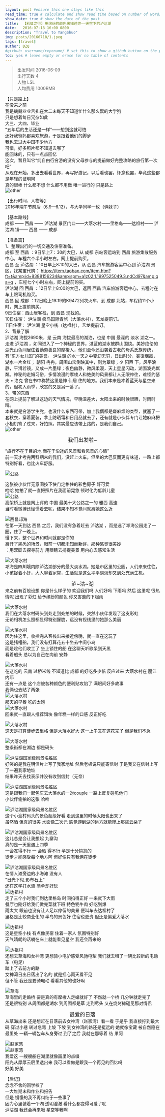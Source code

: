 ```yaml
---  
layout: post #ensure this one stays like this  
read_time: true # calculate and show read time based on number of words  
show_date: true # show the date of the post  
title:  【彩虹之行】用缤纷的颜色来描述你——天空下的泸沽湖  
date:   2016-07-18 16:00 0800  
description: "Travel to YangShuo"  
img: posts/20160718/1.jpeg  
tags: [travel]  
author: DZQ  
#github: username/reponame/ # set this to show a github button on the post  
toc: yes # leave empty or erase for no table of contents  
---  
```

>出发时间 2016-06-09  
>出行天数 4  
>人物 LSL  
>人均费用 1000RMB  

【只是路上】  
在没来之前  
我是兢兢业业苦扎在大二末每天不知道忙什么那么累的大学狗  
只是想着每日冗杂如此  
大三、大四、毕业  
“五年后的生活还是一样”——想到这就可怕  
还好我爸妈都喜欢旅游，于是跟着他们的脚步  
我也去过大中国不少地方  
可惜，好多照片都不知道去哪了  
能回味的，只有一点点回忆  
这次，暂且叫它“纯自由行穷游的没有父母参与的提前做好完整攻略的旅行第一次吧”  
从现在开始，多出去看看世界，再写好游记，以后看也罢，怀念也罢，毕竟这些都是年轻的证明阿  
真的很棒 什么都不想 什么都不用做 唯一进行的 只是路上  
![other](../assets/img/posts/20160718/2.jpeg)  

【出行时间、人物等】  
2016年端午节前后（6.9—6.12），与大学同学一枚（俩妹子）  

【基本路线】  
成都 —— 西昌 —— 泸沽湖 景区门口——大落水村——里格岛——达祖村—— 泸沽湖 镇—— 西昌 —— 成都  

【准备篇】  
1、整理出行的一切交通及住宿准备。  
成都 至 西昌 ：9日早上7：30的大巴，从 成都 东站客运站到 西昌 旅游集散服务中心，车程六个半小时左右，网上提前购买。  
西昌 至 泸沽湖 ：10日早上8:10的大巴，从 西昌 汽车旅游客运中心到 泸沽湖 景区，找某宝代购： https://item.taobao.com/item.htm?ft=t&amp;id=8388156234&amp;spm=a1z02.1.1997525049.3.ndCd97&amp;qa=q ，车程七个小时左右，网上提前购买。  
泸沽湖 回 西昌 ：12日早上8:00的大巴，返回 西昌 汽车旅游客运中心，去程时在车上跟司机购买。  
西昌 回 成都 ：12日晚上19:19的K9472列次火车，到 成都 北站，车程约11个小时，网上提前购买。  
9日住宿：西山居客栈，到 西昌 现找的。  
10日住宿： 泸沽湖 疯鸟国际青旅（大落水村），艺龙提前订。  
11日住宿： 泸沽湖 星空小栈（达祖村），艺龙提前订。  
2、背景了解  
泸沽湖 海拔2690米，是 云南 海拔最高的湖泊，也是 中国 最深的 淡水 湖之一。走进 泸沽湖 ，如同进入了一个神秘的世界，湛蓝的湖水被群山围绕。美妙绝伦的湖光山色间居住着勤劳善良的摩梭人，他们至今还沿袭着古老的母系氏族传统，有“东方女儿国”的美誉。 泸沽湖 的水一天之中变幻无穷，日出时分，雾霭烟霞，湖水一片金红； 朝阳 冉冉，周围山峦倒映其中，则为翠绿；夕 阳西 下，风平浪静，平滑若镜，又成一片墨绿；夜色幽静，微风柔漫，天上星星闪动，湖面波光粼粼。神秘的走婚习俗，多情浪漫的摩梭人和绝美的风景都让人无限神往，难怪约瑟夫 • 洛克 曾在书中称赞这里是神 仙居 住的地方。我们本来是冲着蓝天与星空来的，但初入雨季，欣赏的又是另一番了。  
3、带的东西  
在网上提前了解过这边的天气情况，早晚温差大，太阳出来的时候很晒，时雨时晴。  
本来就是穷游学生党，也没什么东西可带，加上我俩都是嫌麻烦的类型，就塞了一套秋衣，穿着夏装，拿上防晒霜和日用品就去了，还有就是小伙伴专门让她麻麻把小相机寄了过来，好拍照。其实最应该带上路的，是我们自己。  
![other](../assets/img/posts/20160718/3.jpeg)  
<center><big>我们出发啦~</big></center>  
  
  
“旅行不在于目的地 而在于沿途的风景和看风景的心情”  
前一天才考完两科期末的我们，没赶上火车，但坐的大巴反而更有味道，一路上都特别好看，也比火车舒服。  

![公路](../assets/img/posts/20160718/4.jpeg)  

这张被小伙伴无意间按下快门定格住的彩色房子 好可爱  
哈哈 她拍了就一直把照片在我面前晃悠 顿时化为低龄儿童  
![公路](../assets/img/posts/20160718/5.jpeg)  
高架桥上就是网上评的 中国 最美十大公路之一的 雅西 高速  
当时看微博还憧憬着去呢，结果不知不觉间就离她这么近  

![西昌邛海](../assets/img/posts/20160718/6.jpeg)  
在第一天到达 西昌 之后，我们没有急着赶去 泸沽湖 ，而是选了邛海公园走了一圈，住了一晚上。  
慢下来，整个世界和时间就都是你的  
离开了熟悉的场景，眼前一切都未知而新鲜，那种感觉很美妙  
：用双脚去探寻前方 用眼睛去捕捉美景 用内心去感知生活  

![大落水村](../assets/img/posts/20160718/7.jpeg)  
邛海是**四川**境内除泸沽湖部分的最大淡水湖，她是市区里的公园，人们来来往往，小孩捉着小虾，大人聊着家常，生活就是这么平平淡淡却又到处充满生机。  

<center><big>泸~沽~湖</big></center>  
来之前有百般设想  
你是什么样子的  
欢迎我们吗  
人们好吗  
下雨吗  
然后  
这里呢  
很热情呢  
出现了彩虹  
给予缤纷的颜色  
你又害羞的下起雨  

![大落水村](../assets/img/posts/20160718/8.jpeg)  
我们在大落水村码头到处走到处拍的时候，突然小伙伴发现了这支彩虹  
无论相机怎么照都显得特别朦胧，远没有视线里的她那么美丽  

![大落水村](../assets/img/posts/20160718/9.jpeg)  
因为住这里，收拾完从客栈出来接近傍晚，就一直在这玩了  
这是猪槽船，我们没有打算花五十坐去中间小岛  
而是趁他们收工了 坐上锁住的船 在这聊天听歌呆到天黑  
看着船头 总以为自己在向前 安静  

![大落水村](../assets/img/posts/20160718/10.jpeg)  
在这吃的 云南 过桥米线 不知道比 成都 的好吃多少倍 反应过来 大落水村在 丽江 内耶  
还有一点是 这个店被各种颜色的便利贴攻陷了 满眼间好多故事  
我俩也去贴了两张  
![大落水村](../assets/img/posts/20160718/11.jpeg)  
那天的早餐 吃的太饱  
![大落水村](../assets/img/posts/20160718/12.jpeg)  
回来就一直跟人推荐饵块 像年糕一样的口感 反正好吃  

![大落水村](../assets/img/posts/20160718/13.jpeg)  
这天是打算徒步去里格 但是大落水好大 这一上午又在这花完了 但是我们不急  

![大落水村](../assets/img/posts/20160718/14.jpeg)  
整条街都在湖边 都是码头  

![泸沽湖国家级风景名胜区](../assets/img/posts/20160718/15.jpeg)  
好笑的是我在明信片上写了我家地址 然后老板说只能寄信封 于是我又在信封上写了一遍我家地址  
结果昨天去找表示并没有收到信封（无奈）  

![泸沽湖国家级风景名胜区](../assets/img/posts/20160718/16.jpeg)  
这是跟我们一起包车去大落水的一对couple 一路上反复碰见他们  
小伙伴偷拍的这张 哈哈  

![泸沽湖国家级风景名胜区](../assets/img/posts/20160718/17.jpeg)  
这个小渔村码头的景色超级好看 走到这里的时候太阳也出来了  
虽然晒 但真的很美 水面像二次元 感觉游到湖的远方就能爬上那些云朵了  

![泸沽湖国家级风景名胜区](../assets/img/posts/20160718/18.jpeg)  
这儿总是会让我想起 九寨沟  
真的是一天里遇上四季  
一会冻得不行 一 会晒 得不行 伞是十分尴尬的  
徒步才能感受每个地方阿 但好像只有我俩在徒步  

![泸沽湖国家级风景名胜区](../assets/img/posts/20160718/19.jpeg)  
在情人滩旁边的小海滩 没有人  
“日光下彻,影布石上”  
还在这学打水漂 简单却好玩  
![达祖村](../assets/img/posts/20160718/20.jpeg)  
走了三个小时我们到达里格岛 时间掐得正好 一来就下大雨  
餐厅也刚好给我们做完菜就下班 特色牦牛肉 好吃到爆  
雨太大 眼前也没有让人足以停留的美景 便叫车去达祖村了  
里格是比较商业化的 半岛的景色好 住宿也更贵 但还是偏爱大落水  

![达祖村](../assets/img/posts/20160718/21.jpeg)  
这是星空小栈 有点像民宿 住着一家人 氛围特别好  
天气晴朗的话躺在床上就能看见星空 我还会再来的  

![达祖村](../assets/img/posts/20160718/22.jpeg)  
还想去草海和女神湾 更想骑小电驴感受风驰电掣 我们就去租了一辆比较新的电动车（电足）  
踏上了去前方的路  
女神湾日出日落出了名的 就是担心雨天看不见  
但不管 我还是要骑电动 看看其他的也好啊  

![草海](../assets/img/posts/20160718/23.jpeg)  
草海里的走婚桥 要是真的有摩梭人走婚就好了 不然就一个桥 几分钟就走完了  
还是很特别 从周围都是湖水 到周围都是草 走到尽头 又在烧烤摊碰见那对情侣  
<center><big>最爱的日落</big></center>  
从草海出来 还是想赶在日落前去女神湾（赵家湾）看一看  
于是乎 我直接拧到最大码 穿过小巷 转过急弯 上坡 下坡  
到女神湾的路还是挺远的 她就像宝藏 被自然隐在最里处 一辆一辆包车从身旁过  
到了之后 我就在那等着  
结 果阿  


![赵家湾](../assets/img/posts/20160718/24.jpeg)  
![赵家湾](../assets/img/posts/20160718/25.jpeg)  
我爱这 一艘艘船在湖里就像画里的点缀  
阳光从厚厚云层里透出来 我可以看做是跟我一个再见的回忆吗  
好美 好美  

【后记】  
念念不舍的回学校了  
一大堆期末和作业和报告  
但是 慢慢的我不再纠结于一些事了  
因为心里装着一个湖 透明澄澈 看什么都变得可爱了呢  
泸沽湖 我还会再来哦 星空等我啊  
